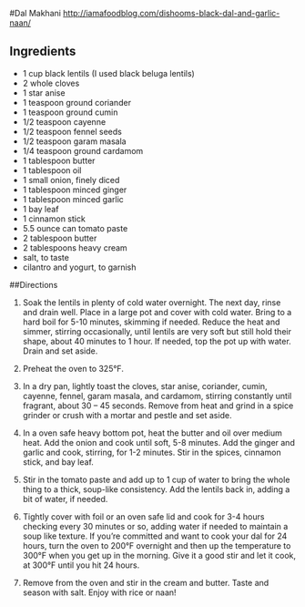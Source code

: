 #Dal Makhani
http://iamafoodblog.com/dishooms-black-dal-and-garlic-naan/

## Ingredients

- 1 cup black lentils (I used black beluga lentils)
- 2 whole cloves
- 1 star anise
- 1 teaspoon ground coriander
- 1 teaspoon ground cumin
- 1/2 teaspoon cayenne
- 1/2 teaspoon fennel seeds
- 1/2 teaspoon garam masala
- 1/4 teaspoon ground cardamom
- 1 tablespoon butter
- 1 tablespoon oil
- 1 small onion, finely diced
- 1 tablespoon minced ginger
- 1 tablespoon minced garlic
- 1 bay leaf
- 1 cinnamon stick
- 5.5 ounce can tomato paste
- 2 tablespoon butter
- 2 tablespoons heavy cream
- salt, to taste
- cilantro and yogurt, to garnish

##Directions

1. Soak the lentils in plenty of cold water overnight. The next day, rinse and drain well. Place in a large pot and cover with cold water. Bring to a hard boil for 5-10 minutes, skimming if needed. Reduce the heat and simmer, stirring occasionally, until lentils are very soft but still hold their shape, about 40 minutes to 1 hour. If needed, top the pot up with water. Drain and set aside.

2. Preheat the oven to 325°F.

3. In a dry pan, lightly toast the cloves, star anise, coriander, cumin, cayenne, fennel, garam masala, and cardamom, stirring constantly until fragrant, about 30 – 45 seconds. Remove from heat and grind in a spice grinder or crush with a mortar and pestle and set aside.

4. In a oven safe heavy bottom pot, heat the butter and oil over medium heat. Add the onion and cook until soft, 5-8 minutes. Add the ginger and garlic and cook, stirring, for 1-2 minutes. Stir in the spices, cinnamon stick, and bay leaf.

5. Stir in the tomato paste and add up to 1 cup of water to bring the whole thing to a thick, soup-like consistency. Add the lentils back in, adding a bit of water, if needed.

6. Tightly cover with foil or an oven safe lid and cook for 3-4 hours checking every 30 minutes or so, adding water if needed to maintain a soup like texture. If you’re committed and want to cook your dal for 24 hours, turn the oven to 200°F overnight and then up the temperature to 300°F when you get up in the morning. Give it a good stir and let it cook, at 300°F until you hit 24 hours.

7. Remove from the oven and stir in the cream and butter. Taste and season with salt. Enjoy with rice or naan!
